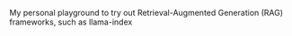 My personal playground to try out Retrieval-Augmented Generation (RAG) frameworks, such as llama-index

